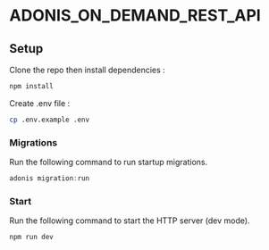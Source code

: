# ADONIS_ON_DEMAND_REST_API

## Setup

Clone the repo then install dependencies :

```bash
npm install
```

Create .env file :

```bash
cp .env.example .env
```

### Migrations

Run the following command to run startup migrations.

```js
adonis migration:run
```

### Start

Run the following command to start the HTTP server (dev mode).

```bash
npm run dev
```


